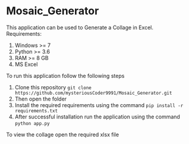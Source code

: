 # Mosaic_Generator

This application can be used to Generate a Collage
in Excel. 
<br>
Requirements:
1. Windows >= 7
2. Python >= 3.6
3. RAM >= 8 GB
4. MS Excel 

To run this application follow the following steps
1. Clone this repository
    `git clone https://github.com/mysteriousCoder9991/Mosaic_Generator.git`
2. Then open the folder 
3. Install the required requirements using the command
    `pip install -r requirements.txt`
4. After successful installation run the application using the command `python app.py`

To view the collage open the required xlsx file
